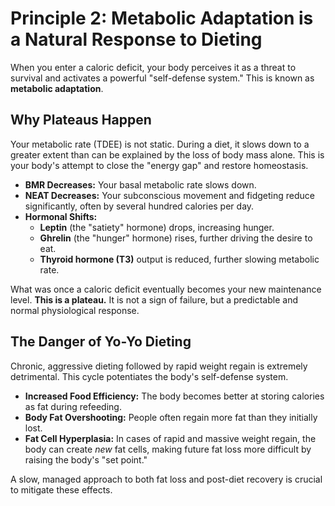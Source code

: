 # Principle 2: Metabolic Adaptation is a Natural Response to Dieting

When you enter a caloric deficit, your body perceives it as a threat to survival and activates a powerful "self-defense system." This is known as **metabolic adaptation**.

## Why Plateaus Happen

Your metabolic rate (TDEE) is not static. During a diet, it slows down to a greater extent than can be explained by the loss of body mass alone. This is your body's attempt to close the "energy gap" and restore homeostasis.

- **BMR Decreases:** Your basal metabolic rate slows down.
- **NEAT Decreases:** Your subconscious movement and fidgeting reduce significantly, often by several hundred calories per day.
- **Hormonal Shifts:**
    - **Leptin** (the "satiety" hormone) drops, increasing hunger.
    - **Ghrelin** (the "hunger" hormone) rises, further driving the desire to eat.
    - **Thyroid hormone (T3)** output is reduced, further slowing metabolic rate.

What was once a caloric deficit eventually becomes your new maintenance level. **This is a plateau.** It is not a sign of failure, but a predictable and normal physiological response.

## The Danger of Yo-Yo Dieting

Chronic, aggressive dieting followed by rapid weight regain is extremely detrimental. This cycle potentiates the body's self-defense system.

- **Increased Food Efficiency:** The body becomes better at storing calories as fat during refeeding.
- **Body Fat Overshooting:** People often regain more fat than they initially lost.
- **Fat Cell Hyperplasia:** In cases of rapid and massive weight regain, the body can create *new* fat cells, making future fat loss more difficult by raising the body's "set point."

A slow, managed approach to both fat loss and post-diet recovery is crucial to mitigate these effects.